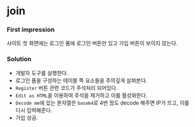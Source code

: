 # join

### First impression
사이트 첫 화면에는 로그인 폼에 로그인 버튼만 있고 가입 버튼이 보이지 않는다.

### Solution
* 개발자 도구를 실행한다.
* 로그인 폼을 구성하는 테이블 쪽 요소들을 주의깊게 살펴본다.
* `Register` 버튼 관련 코드가 주석처리 되어있다. 
* `Edit as HTML`을 이용하여 주석을 제거하고 이를 활성화한다.
* `Decode me`에 있는 문자열은 `base64`로 4번 정도 decode 해주면 IP가 뜨고, 이를 다시 입력해준다.
* 가입 성공.